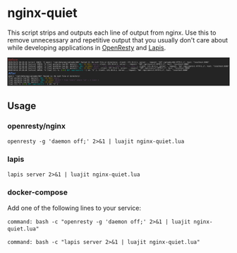 # nginx-quiet

This script strips and outputs each line of output from nginx. Use this to remove unnecessary and repetitive output that you usually don't care about while developing applications in [OpenResty](https://openresty.org/) and [Lapis](https://leafo.net/lapis/).

![](assets/before-after.png)

## Usage

### openresty/nginx
```
openresty -g 'daemon off;' 2>&1 | luajit nginx-quiet.lua
```

### lapis
```
lapis server 2>&1 | luajit nginx-quiet.lua
```

### docker-compose
Add one of the following lines to your service:
```
command: bash -c "openresty -g 'daemon off;' 2>&1 | luajit nginx-quiet.lua"
```
```
command: bash -c "lapis server 2>&1 | luajit nginx-quiet.lua"
```
